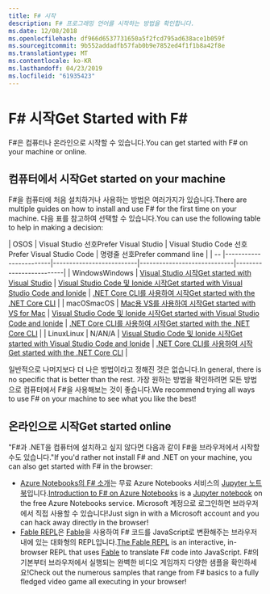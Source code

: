```yaml
---
title: F# 시작
description: F# 프로그래밍 언어를 시작하는 방법을 확인합니다.
ms.date: 12/08/2018
ms.openlocfilehash: df966d6537731650a5f2fcd795ad638ace1b059f
ms.sourcegitcommit: 9b552addadfb57fab0b9e7852ed4f1f1b8a42f8e
ms.translationtype: MT
ms.contentlocale: ko-KR
ms.lasthandoff: 04/23/2019
ms.locfileid: "61935423"
---
```

# <a name="get-started-with-f"></a><span data-ttu-id="1f11b-103">F\# 시작</span><span class="sxs-lookup"><span data-stu-id="1f11b-103">Get Started with F\#</span></span>

<span data-ttu-id="1f11b-104">F#은 컴퓨터나 온라인으로 시작할 수 있습니다.</span><span class="sxs-lookup"><span data-stu-id="1f11b-104">You can get started with F# on your machine or online.</span></span>

## <a name="get-started-on-your-machine"></a><span data-ttu-id="1f11b-105">컴퓨터에서 시작</span><span class="sxs-lookup"><span data-stu-id="1f11b-105">Get started on your machine</span></span>

<span data-ttu-id="1f11b-106">F#을 컴퓨터에 처음 설치하거나 사용하는 방법은 여러가지가 있습니다.</span><span class="sxs-lookup"><span data-stu-id="1f11b-106">There are multiple guides on how to install and use F# for the first time on your machine.</span></span>  <span data-ttu-id="1f11b-107">다음 표를 참고하여 선택할 수 있습니다.</span><span class="sxs-lookup"><span data-stu-id="1f11b-107">You can use the following table to help in making a decision:</span></span>

| <span data-ttu-id="1f11b-108">OS</span><span class="sxs-lookup"><span data-stu-id="1f11b-108">OS</span></span> | <span data-ttu-id="1f11b-109">Visual Studio 선호</span><span class="sxs-lookup"><span data-stu-id="1f11b-109">Prefer Visual Studio</span></span> | <span data-ttu-id="1f11b-110">Visual Studio Code 선호</span><span class="sxs-lookup"><span data-stu-id="1f11b-110">Prefer Visual Studio Code</span></span> | <span data-ttu-id="1f11b-111">명령줄 선호</span><span class="sxs-lookup"><span data-stu-id="1f11b-111">Prefer command line</span></span> |
| -- |------------------------|--------------------------|-----------------------------|-------------------------|
| <span data-ttu-id="1f11b-112">Windows</span><span class="sxs-lookup"><span data-stu-id="1f11b-112">Windows</span></span> | [<span data-ttu-id="1f11b-113">Visual Studio 시작</span><span class="sxs-lookup"><span data-stu-id="1f11b-113">Get started with Visual Studio</span></span>](get-started-visual-studio.md) | [<span data-ttu-id="1f11b-114">Visual Studio Code 및 Ionide 시작</span><span class="sxs-lookup"><span data-stu-id="1f11b-114">Get started with Visual Studio Code and Ionide</span></span>](get-started-vscode.md) | [<span data-ttu-id="1f11b-115">.NET Core CLI를 사용하여 시작</span><span class="sxs-lookup"><span data-stu-id="1f11b-115">Get started with the .NET Core CLI</span></span>](get-started-command-line.md) |
| <span data-ttu-id="1f11b-116">macOS</span><span class="sxs-lookup"><span data-stu-id="1f11b-116">macOS</span></span> | [<span data-ttu-id="1f11b-117">Mac용 VS를 사용하여 시작</span><span class="sxs-lookup"><span data-stu-id="1f11b-117">Get started with VS for Mac</span></span>](get-started-with-visual-studio-for-mac.md) | [<span data-ttu-id="1f11b-118">Visual Studio Code 및 Ionide 시작</span><span class="sxs-lookup"><span data-stu-id="1f11b-118">Get started with Visual Studio Code and Ionide</span></span>](get-started-vscode.md) | [<span data-ttu-id="1f11b-119">.NET Core CLI를 사용하여 시작</span><span class="sxs-lookup"><span data-stu-id="1f11b-119">Get started with the .NET Core CLI</span></span>](get-started-command-line.md) |
| <span data-ttu-id="1f11b-120">Linux</span><span class="sxs-lookup"><span data-stu-id="1f11b-120">Linux</span></span> | <span data-ttu-id="1f11b-121">N/A</span><span class="sxs-lookup"><span data-stu-id="1f11b-121">N/A</span></span> | [<span data-ttu-id="1f11b-122">Visual Studio Code 및 Ionide 시작</span><span class="sxs-lookup"><span data-stu-id="1f11b-122">Get started with Visual Studio Code and Ionide</span></span>](get-started-vscode.md) | [<span data-ttu-id="1f11b-123">.NET Core CLI를 사용하여 시작</span><span class="sxs-lookup"><span data-stu-id="1f11b-123">Get started with the .NET Core CLI</span></span>](get-started-command-line.md) |

<span data-ttu-id="1f11b-124">일반적으로 나머지보다 더 나은 방법이라고 정해진 것은 없습니다.</span><span class="sxs-lookup"><span data-stu-id="1f11b-124">In general, there is no specific that is better than the rest.</span></span> <span data-ttu-id="1f11b-125">가장 원하는 방법을 확인하려면 모든 방법으로 컴퓨터에서 F#을 사용해보는 것이 좋습니다.</span><span class="sxs-lookup"><span data-stu-id="1f11b-125">We recommend trying all ways to use F# on your machine to see what you like the best!</span></span>

## <a name="get-started-online"></a><span data-ttu-id="1f11b-126">온라인으로 시작</span><span class="sxs-lookup"><span data-stu-id="1f11b-126">Get started online</span></span>

<span data-ttu-id="1f11b-127">"F#과 .NET을 컴퓨터에 설치하고 싶지 않다면 다음과 같이 F#을 브라우저에서 시작할 수도 있습니다."</span><span class="sxs-lookup"><span data-stu-id="1f11b-127">If you'd rather not install F# and .NET on your machine, you can also get started with F# in the browser:</span></span>

* <span data-ttu-id="1f11b-128">[Azure Notebooks의 F# 소개](https://notebooks.azure.com/Microsoft/projects/2018-Intro-FSharp/html/Introduction%20to%20FSharp.ipynb)는 무료 Azure Notebooks 서비스의 [Jupyter 노트북](https://jupyter.org/)입니다.</span><span class="sxs-lookup"><span data-stu-id="1f11b-128">[Introduction to F# on Azure Notebooks](https://notebooks.azure.com/Microsoft/projects/2018-Intro-FSharp/html/Introduction%20to%20FSharp.ipynb) is a [Jupyter notebook](https://jupyter.org/) on the free Azure Notebooks service.</span></span> <span data-ttu-id="1f11b-129">Microsoft 계정으로 로그인하면 브라우저에서 직접 사용할 수 있습니다!</span><span class="sxs-lookup"><span data-stu-id="1f11b-129">Just sign in with a Microsoft account and you can hack away directly in the browser!</span></span>
* <span data-ttu-id="1f11b-130">[Fable REPL](https://fable.io/repl/)은 [Fable](https://fable.io/)을 사용하여 F# 코드를 JavaScript로 변환해주는 브라우저 내에 있는 대화형의 REPL입니다.</span><span class="sxs-lookup"><span data-stu-id="1f11b-130">[The Fable REPL](https://fable.io/repl/) is an interactive, in-browser REPL that uses [Fable](https://fable.io/) to translate F# code into JavaScript.</span></span> <span data-ttu-id="1f11b-131">F#의 기본부터 브라우저에서 실행되는 완벽한 비디오 게임까지 다양한 샘플을 확인하세요!</span><span class="sxs-lookup"><span data-stu-id="1f11b-131">Check out the numerous samples that range from F# basics to a fully fledged video game all executing in your browser!</span></span>
